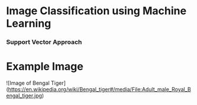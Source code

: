 # Image Classification using Machine Learning

### Support Vector Approach 


# Example Image

![Image of Bengal Tiger] (https://en.wikipedia.org/wiki/Bengal_tiger#/media/File:Adult_male_Royal_Bengal_tiger.jpg)
